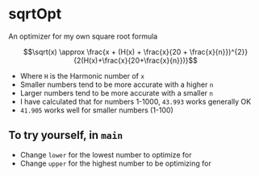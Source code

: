 # sqrtOpt
An optimizer for my own square root formula

```math
\sqrt(x) \approx \frac{x + (H(x) + \frac{x}{20 + \frac{x}{n}})^{2}}{2(H(x)+\frac{x}{20+\frac{x}{n}})}
```
- Where `H` is the Harmonic number of `x`
- Smaller numbers tend to be more accurate with a higher `n`
- Larger numbers tend to be more accurate with a smaller `n`
- I have calculated that for numbers 1-1000, `43.993` works generally OK
- `41.905` works well for smaller numbers (1-100)
## To try yourself, in `main`
- Change `lower` for the lowest number to optimize for
- Change `upper` for the highest number to be optimizing for
